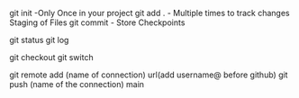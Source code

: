 git init -Only Once in your project
git add . - Multiple times to track changes Staging of Files
git commit - Store Checkpoints

git status
git log

git checkout 
git switch

git remote add (name of connection) url(add username@ before github)
git push (name of the connection) main